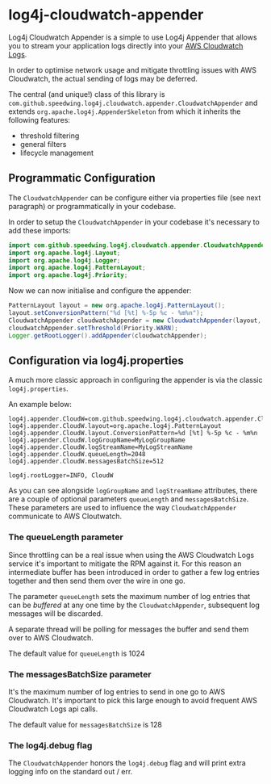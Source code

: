 # log4j-cloudwatch-appender

Log4j Cloudwatch Appender is a simple to use Log4j Appender that allows you to stream your application logs directly into your [AWS Cloudwatch Logs](http://docs.aws.amazon.com/AmazonCloudWatch/latest/logs/WhatIsCloudWatchLogs.html).

In order to optimise network usage and mitigate throttling issues with AWS Cloudwatch, the actual sending of logs may be deferred.
 
The central (and unique!) class of this library is `com.github.speedwing.log4j.cloudwatch.appender.CloudwatchAppender` and extends `org.apache.log4j.AppenderSkeleton` from which it inherits the following features:
* threshold filtering 
* general filters
* lifecycle management

## Programmatic Configuration
 
The `CloudwatchAppender` can be configure either via properties file (see next paragraph) or programmatically in your codebase.

In order to setup the `CloudwatchAppender` in your codebase it's necessary to add these imports:

```java
import com.github.speedwing.log4j.cloudwatch.appender.CloudwatchAppender;
import org.apache.log4j.Layout;
import org.apache.log4j.Logger;
import org.apache.log4j.PatternLayout;
import org.apache.log4j.Priority;
```

Now we can now initialise and configure the appender: 

```java
PatternLayout layout = new org.apache.log4j.PatternLayout();
layout.setConversionPattern("%d [%t] %-5p %c - %m%n");
CloudwatchAppender cloudwatchAppender = new CloudwatchAppender(layout, "MyLogName", "MyStreamName");
cloudwatchAppender.setThreshold(Priority.WARN);
Logger.getRootLogger().addAppender(cloudwatchAppender);
```

## Configuration via log4j.properties

A much more classic approach in configuring the appender is via the classic `log4j.properties`.

An example below:

```properties
log4j.appender.CloudW=com.github.speedwing.log4j.cloudwatch.appender.CloudwatchAppender
log4j.appender.CloudW.layout=org.apache.log4j.PatternLayout
log4j.appender.CloudW.layout.ConversionPattern=%d [%t] %-5p %c - %m%n
log4j.appender.CloudW.logGroupName=MyLogGroupName
log4j.appender.CloudW.logStreamName=MyLogStreamName
log4j.appender.CloudW.queueLength=2048
log4j.appender.CloudW.messagesBatchSize=512

log4j.rootLogger=INFO, CloudW
```

As you can see alongside `logGroupName` and `logStreamName` attributes, there are a couple of optional parameters `queueLength` and `messagesBatchSize`.
These parameters are used to influence the way `CloudwatchAppender` communicate to AWS Cloutwatch.

### The queueLength parameter
Since throttling can be a real issue when using the AWS Cloudwatch Logs service it's important to mitigate the RPM against it. For this reason an intermediate buffer
has been introduced in order to gather a few log entries together and then send them over the wire in one go.
 
The parameter `queueLength` sets the maximum number of log entries that can be *buffered* at any one time by the `CloudwatchAppender`, subsequent log messages will be discarded.

A separate thread will be polling for messages the buffer and send them over to AWS Cloudwatch.

The default value for `queueLength` is 1024

### The messagesBatchSize parameter
It's the maximum number of log entries to send in one go to AWS Cloudwatch. It's important to pick this large enough to avoid frequent AWS Cloudwatch Logs api calls.

The default value for `messagesBatchSize` is 128

### The log4j.debug flag
The `CloudwatchAppender` honors the `log4j.debug` flag and will print extra logging info on the standard out / err.
  